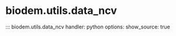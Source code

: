 # biodem.utils.data_ncv

::: biodem.utils.data_ncv
    handler: python
    options:
        show_source: true
